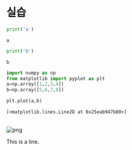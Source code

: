 # 실습


```python
print('a')
```

    a



```python
print('b')
```

    b



```python
import numpy as np
from matplotlib import pyplot as plt
a=np.array([1,2,3,4])
b=np.array([5,6,7,8])

plt.plot(a,b)
```




    [<matplotlib.lines.Line2D at 0x25eab947b80>]




​    
![png](output_3_1.png)
​    


This is a line.
